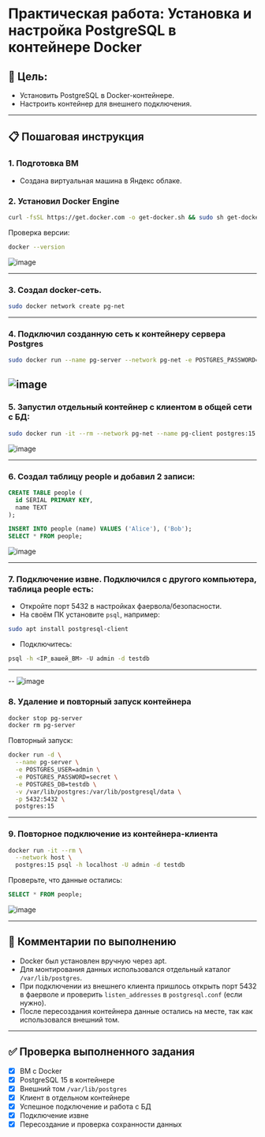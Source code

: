 # Практическая работа: Установка и настройка PostgreSQL в контейнере Docker

## 🌟 Цель:
- Установить PostgreSQL в Docker-контейнере.
- Настроить контейнер для внешнего подключения.

---

## 📋 Пошаговая инструкция

### 1. Подготовка ВМ
- Создана виртуальная машина в Яндекс облаке.

### 2. Установил Docker Engine
```bash
curl -fsSL https://get.docker.com -o get-docker.sh && sudo sh get-docker.sh && rm get-docker.sh && sudo usermod -aG docker $USER && newgrp docker
```
Проверка версии:
```bash
docker --version
```
![image](https://github.com/user-attachments/assets/0acc555f-2550-4c6e-9922-a760cce8e4b8)


---


### 3. Создал docker-сеть.
```bash
sudo docker network create pg-net
```

---

### 4. Подключил созданную сеть к контейнеру сервера Postgres
```bash
sudo docker run --name pg-server --network pg-net -e POSTGRES_PASSWORD=postgres -d -p 5432:5432 -v /var/lib/postgres:/var/lib/postgresql/data postgres:15
```
![image](https://github.com/user-attachments/assets/a4a53594-a9c6-49a6-b26f-f9c77020a32e)
---

### 5. Запустил отдельный контейнер с клиентом в общей сети с БД:
```bash
sudo docker run -it --rm --network pg-net --name pg-client postgres:15 psql -h pg-server -U postgres
```

![image](https://github.com/user-attachments/assets/f21d9133-544c-4a37-8035-3a1ac10a91a7)

---


### 6. Создал таблицу people и добавил 2 записи:

```sql
CREATE TABLE people (
  id SERIAL PRIMARY KEY,
  name TEXT
);

INSERT INTO people (name) VALUES ('Alice'), ('Bob');
SELECT * FROM people;
```
![image](https://github.com/user-attachments/assets/480ee378-8b14-4698-894b-1fa17b0a429b)

---

### 7. Подключение извне. Подключился с другого компьютера, таблица people есть:
- Откройте порт 5432 в настройках фаервола/безопасности.
- На своём ПК установите `psql`, например:

```bash
sudo apt install postgresql-client
```

- Подключитесь:
```bash
psql -h <IP_вашей_ВМ> -U admin -d testdb
```
---
--
![image](https://github.com/user-attachments/assets/82221f81-f0c8-486c-87c4-bc41899a98ec)

### 8. Удаление и повторный запуск контейнера
```bash
docker stop pg-server
docker rm pg-server
```

Повторный запуск:
```bash
docker run -d \
  --name pg-server \
  -e POSTGRES_USER=admin \
  -e POSTGRES_PASSWORD=secret \
  -e POSTGRES_DB=testdb \
  -v /var/lib/postgres:/var/lib/postgresql/data \
  -p 5432:5432 \
  postgres:15
```

---

### 9. Повторное подключение из контейнера-клиента
```bash
docker run -it --rm \
  --network host \
  postgres:15 psql -h localhost -U admin -d testdb
```

Проверьте, что данные остались:
```sql
SELECT * FROM people;
```
![image](https://github.com/user-attachments/assets/fa5e425f-6f33-47ca-9bf0-8bf0dc9f3305)

---

## 📝 Комментарии по выполнению

- Docker был установлен вручную через apt.
- Для монтирования данных использовался отдельный каталог `/var/lib/postgres`.
- При подключении из внешнего клиента пришлось открыть порт 5432 в фаерволе и проверить `listen_addresses` в `postgresql.conf` (если нужно).
- После пересоздания контейнера данные остались на месте, так как использовался внешний том.

---

## ✅ Проверка выполненного задания
- [x] ВМ с Docker
- [x] PostgreSQL 15 в контейнере
- [x] Внешний том `/var/lib/postgres`
- [x] Клиент в отдельном контейнере
- [x] Успешное подключение и работа с БД
- [x] Подключение извне
- [x] Пересоздание и проверка сохранности данных

